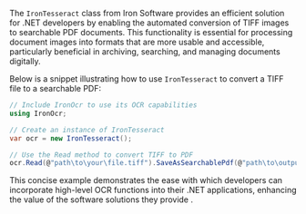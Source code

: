 The `IronTesseract` class from Iron Software provides an efficient solution for .NET developers by enabling the automated conversion of TIFF images to searchable PDF documents. This functionality is essential for processing document images into formats that are more usable and accessible, particularly beneficial in archiving, searching, and managing documents digitally.

Below is a snippet illustrating how to use `IronTesseract` to convert a TIFF file to a searchable PDF:

```csharp
// Include IronOcr to use its OCR capabilities
using IronOcr;

// Create an instance of IronTesseract 
var ocr = new IronTesseract();

// Use the Read method to convert TIFF to PDF
ocr.Read(@"path\to\your\file.tiff").SaveAsSearchablePdf(@"path\to\output\file.pdf");
```

This concise example demonstrates the ease with which developers can incorporate high-level OCR functions into their .NET applications, enhancing the value of the software solutions they provide .